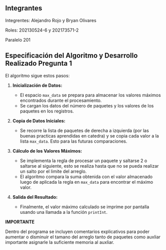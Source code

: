 ## **Integrantes**

Integrentes: Alejandro Rojo y Bryan Olivares

Roles: 202130524-6 y 202173571-2

Paralelo 201







## Especificación del Algoritmo y Desarrollo Realizado Pregunta 1

El algoritmo sigue estos pasos:

1. **Inicialización de Datos:**
   - El espacio `max_data` se prepara para almacenar los valores máximos encontrados durante el procesamiento.
   - Se cargan los datos del número de paquetes y los valores de los paquetes en los registros.

2. **Copia de Datos Iniciales:**
   - Se recorre la lista de paquetes de derecha a izquierda (por las buenas practicas aprendidas en catedra) y se copia cada valor a la lista `max_data`. Esto  para las futuras comparaciones.

3. **Cálculo de los Valores Máximos:**
   - Se implementa la regla de procesar un paquete y saltarse 2 o saltarse al siguiente, esto se realiza hasta que no se pueda realizar un salto por el limite del arreglo.
   - El algoritmo compara la suma obtenida con el valor almacenado luego de aplicada la regla en `max_data` para encontrar el máximo valor.

4. **Salida del Resultado:**
   - Finalmente, el valor máximo calculado se imprime por pantalla usando una llamada a la función `printInt`.

**IMPORTANTE**

Dentro del programa se incluyen comentarios explicativos para poder aumentar o disminuir el tamano del arreglo tanto de paquetes como auxliar importante asignarle 
la suficiente memoria al auxliar.






